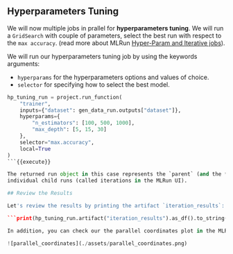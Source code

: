 ## Hyperparameters Tuning

We will now multiple jobs in prallel for **hyperparameters tuning**. We will run a `GridSearch` with couple of 
parameters, select the best run with respect to the `max accuracy`. (read more about MLRun 
[Hyper-Param and Iterative jobs](https://docs.mlrun.org/en/latest/hyper-params.html)).

We will run our hyperparameters tuning job by using the keywords arguments: 

* `hyperparams` for the hyperparameters options and values of choice.
* `selector` for specifying how to select the best model.

```python
hp_tuning_run = project.run_function(
    "trainer", 
    inputs={"dataset": gen_data_run.outputs["dataset"]}, 
    hyperparams={
        "n_estimators": [100, 500, 1000], 
        "max_depth": [5, 15, 30]
    }, 
    selector="max.accuracy", 
    local=True
)
```{{execute}}

The returned run object in this case represents the `parent` (and the **best** result), we can also access the 
individual child runs (called iterations in the MLRun UI).

## Review the Results

Let's review the results by printing the artifact `iteration_results`:

```print(hp_tuning_run.artifact("iteration_results").as_df().to_string())```{{execute}}

In addition, you can check our the parallel coordinates plot in the MLRun UI!

![parallel_coordinates](./assets/parallel_coordinates.png)

